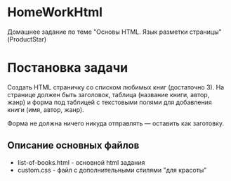 # HomeWorkHtml
 Домашнее задание по теме "Основы HTML. Язык разметки страницы" (ProductStar)

# Постановка задачи
Создать HTML страничку со списком любимых книг (достаточно 3). На странице должен быть заголовок, таблица (название книги, автор, жанр) и форма под таблицей с текстовыми полями для добавления книги (имя, автор, жанр).

Форма не должна ничего никуда отправлять — оставить как заготовку.

## Описание основных файлов
- list-of-books.html - основной html задания
- custom.css - файл с дополнительными стилями "для красоты"
